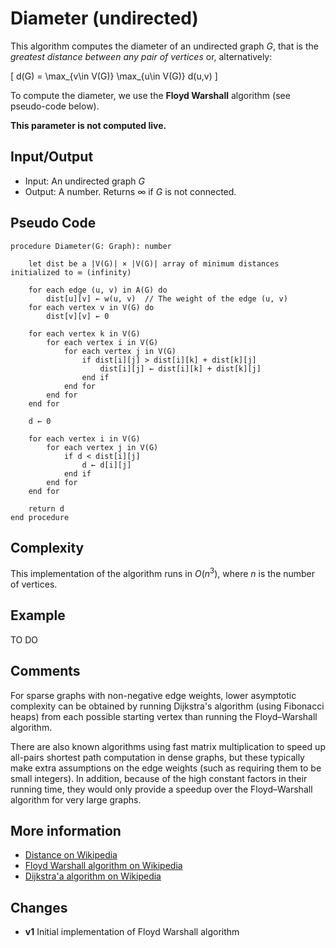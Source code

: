 # Diameter (undirected)

This algorithm computes the diameter of an undirected graph $G$, that is the *greatest distance between any pair of vertices* or, alternatively:

\[
d(G) = \max_{v\in V(G)} \max_{u\in V(G)} d(u,v)
\]

To compute the diameter, we use the **Floyd Warshall** algorithm (see pseudo-code below).  

**This parameter is not computed live.**

## Input/Output

- Input: An undirected graph $G$
- Output: A number. Returns ∞ if $G$ is not connected.

## Pseudo Code

```
procedure Diameter(G: Graph): number

    let dist be a |V(G)| × |V(G)| array of minimum distances initialized to ∞ (infinity)

    for each edge (u, v) in A(G) do
        dist[u][v] ← w(u, v)  // The weight of the edge (u, v)
    for each vertex v in V(G) do
        dist[v][v] ← 0

    for each vertex k in V(G)
        for each vertex i in V(G)
            for each vertex j in V(G)
                if dist[i][j] > dist[i][k] + dist[k][j] 
                    dist[i][j] ← dist[i][k] + dist[k][j]
                end if
            end for
        end for
    end for

    d ← 0

    for each vertex i in V(G)
        for each vertex j in V(G)
            if d < dist[i][j]
                d ← d[i][j]
            end if
        end for
    end for

    return d
end procedure
```

## Complexity

This implementation of the algorithm runs in $O(n^{3})$, where $n$ is the number of vertices.  

## Example

TO DO

## Comments

For sparse graphs with non-negative edge weights, lower asymptotic complexity can be obtained by running Dijkstra's algorithm (using Fibonacci heaps) from each possible starting vertex  than running the Floyd–Warshall algorithm.

There are also known algorithms using fast matrix multiplication to speed up all-pairs shortest path computation in dense graphs, but these typically make extra assumptions on the edge weights (such as requiring them to be small integers). In addition, because of the high constant factors in their running time, they would only provide a speedup over the Floyd–Warshall algorithm for very large graphs.

## More information

- [Distance on Wikipedia](https://en.wikipedia.org/wiki/Distance_(graph_theory))
- [Floyd Warshall algorithm on Wikipedia](https://en.wikipedia.org/wiki/Floyd%E2%80%93Warshall_algorithm)
- [Dijkstra'a algorithm on Wikipedia](https://en.wikipedia.org/wiki/Dijkstra%27s_algorithm)

## Changes

- **v1** Initial implementation of Floyd Warshall algorithm
